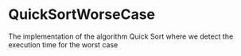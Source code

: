 # QuickSortWorseCase
The implementation of the algorithm Quick Sort where we detect the execution time for the worst case
